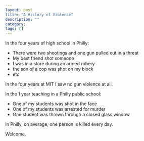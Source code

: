 ```yaml
---
layout: post
title: "A History of Violence"
description: ""
category: 
tags: []
---
```

In the four years of high school in Philly:

* There were two shootings and one gun pulled out in a threat
* My best friend shot someone
* I was in a store during an armed robery
* the son of a cop was shot on my block
* etc

In the four years at MIT I saw no gun violence at all.

In the 1 year teaching in a Philly public school:

* One of my students was shot in the face
* One of my students was arrested for murder
* One student was thrown through a closed glass window

In Philly, on average, one person is killed every day.

Welcome.

